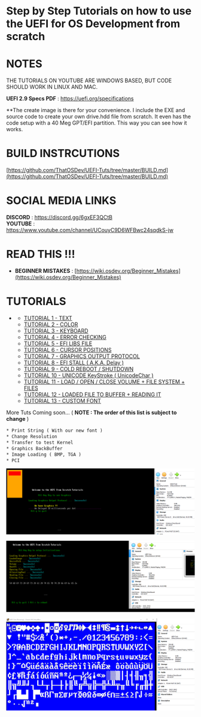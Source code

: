 # Step by Step Tutorials on how to use the UEFI for OS Development from scratch

# NOTES  
THE TUTORIALS ON YOUTUBE ARE WINDOWS BASED, BUT CODE SHOULD WORK IN LINUX AND MAC. 

**UEFI 2.9 Specs PDF** : https://uefi.org/specifications  

**The create image is there for your convenience. I include the EXE and source code to create your own drive.hdd file from scratch. It even has the code setup with a 40 Meg GPT/EFI partition. This way you can see how it works.  

# BUILD INSTRCUTIONS  
[https://github.com/ThatOSDev/UEFI-Tuts/tree/master/BUILD.md](https://github.com/ThatOSDev/UEFI-Tuts/tree/master/BUILD.md)  

# SOCIAL MEDIA LINKS
**DISCORD** : https://discord.gg/6gxEF3QCtB  
**YOUTUBE** : https://www.youtube.com/channel/UCouyC9D6WFBwc24sqdkS-jw  

# READ THIS !!!
- **BEGINNER MISTAKES** : [https://wiki.osdev.org/Beginner_Mistakes](https://wiki.osdev.org/Beginner_Mistakes)  


# TUTORIALS
-  
    - [TUTORIAL	 1 - TEXT](https://github.com/ThatOSDev/UEFI-Tuts/tree/master/src/tutorial%201)  
    - [TUTORIAL  2 - COLOR](https://github.com/ThatOSDev/UEFI-Tuts/tree/master/src/tutorial%202)  
    - [TUTORIAL  3 - KEYBOARD](https://github.com/ThatOSDev/UEFI-Tuts/tree/master/src/tutorial%203)  
    - [TUTORIAL  4 - ERROR CHECKING](https://github.com/ThatOSDev/UEFI-Tuts/tree/master/src/tutorial%204)  
    - [TUTORIAL  5 - EFI LIBS FILE](https://github.com/ThatOSDev/UEFI-Tuts/tree/master/src/tutorial%205) 
    - [TUTORIAL  6 - CURSOR POSITIONS](https://github.com/ThatOSDev/UEFI-Tuts/tree/master/src/tutorial%206) 
    - [TUTORIAL  7 - GRAPHICS OUTPUT PROTOCOL](https://github.com/ThatOSDev/UEFI-Tuts/tree/master/src/tutorial%207)
    - [TUTORIAL  8 - EFI STALL ( A.K.A. Delay )](https://github.com/ThatOSDev/UEFI-Tuts/tree/master/src/tutorial%208)    
    - [TUTORIAL  9 - COLD REBOOT / SHUTDOWN](https://github.com/ThatOSDev/UEFI-Tuts/tree/master/src/tutorial%209)  
    - [TUTORIAL 10 - UNICODE KeyStroke ( UnicodeChar )](https://github.com/ThatOSDev/UEFI-Tuts/tree/master/src/tutorial%2010)
    - [TUTORIAL 11 - LOAD / OPEN / CLOSE VOLUME + FILE SYSTEM + FILES](https://github.com/ThatOSDev/UEFI-Tuts/tree/master/src/tutorial%2011)  
    - [TUTORIAL 12 - LOADED FILE TO BUFFER + READING IT](https://github.com/ThatOSDev/UEFI-Tuts/tree/master/src/tutorial%2012)
    - [TUTORIAL 13 - CUSTOM FONT](https://github.com/ThatOSDev/UEFI-Tuts/tree/master/src/tutorial%2013)

More Tuts Coming soon... ( **NOTE : The order of this list is subject to change** )  

    * Print String ( With our new font )  
    * Change Resolution  
    * Transfer to test Kernel   
    * Graphics BackBuffer  
    * Image Loading ( BMP, TGA )  
    * PCI  

![Current Progress](progress.png)  

![Current Progress](progress2.png)  

![Current Progress](progress3.png)  

